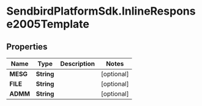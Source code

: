 # SendbirdPlatformSdk.InlineResponse2005Template

## Properties

Name | Type | Description | Notes
------------ | ------------- | ------------- | -------------
**MESG** | **String** |  | [optional] 
**FILE** | **String** |  | [optional] 
**ADMM** | **String** |  | [optional] 


